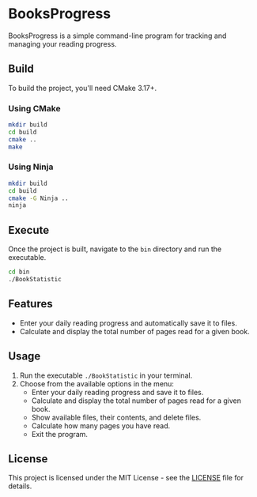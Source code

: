 # BooksProgress

BooksProgress is a simple command-line program for tracking and managing your reading progress.

## Build

To build the project, you'll need CMake 3.17+.

### Using CMake

```bash
mkdir build
cd build
cmake ..
make
```

### Using Ninja

```bash
mkdir build
cd build
cmake -G Ninja ..
ninja
```

## Execute

Once the project is built, navigate to the `bin` directory and run the executable.

```bash
cd bin
./BookStatistic
```

## Features

- Enter your daily reading progress and automatically save it to files.
- Calculate and display the total number of pages read for a given book.

## Usage

1. Run the executable `./BookStatistic` in your terminal.
2. Choose from the available options in the menu:
   - Enter your daily reading progress and save it to files.
   - Calculate and display the total number of pages read for a given book.
   - Show available files, their contents, and delete files.
   - Calculate how many pages you have read.
   - Exit the program.

## License

This project is licensed under the MIT License - see the [LICENSE](LICENSE) file for details.
